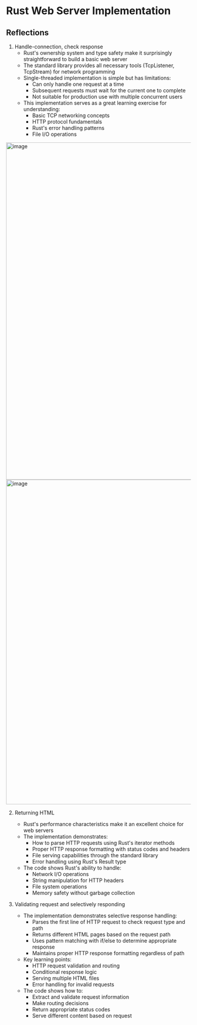 # Rust Web Server Implementation

## Reflections

1. Handle-connection, check response
   - Rust's ownership system and type safety make it surprisingly straightforward to build a basic web server
   - The standard library provides all necessary tools (TcpListener, TcpStream) for network programming
   - Single-threaded implementation is simple but has limitations:
     * Can only handle one request at a time
     * Subsequent requests must wait for the current one to complete
     * Not suitable for production use with multiple concurrent users
   - This implementation serves as a great learning exercise for understanding:
     * Basic TCP networking concepts
     * HTTP protocol fundamentals
     * Rust's error handling patterns
     * File I/O operations

<img width="917" alt="image" src="https://github.com/user-attachments/assets/7edcc7a5-677f-43cd-9da9-87eb6620deda" />
<img width="883" alt="image" src="https://github.com/user-attachments/assets/79492ffc-5146-4632-b2eb-236e974aebf8" />

2. Returning HTML
   - Rust's performance characteristics make it an excellent choice for web servers
   - The implementation demonstrates:
     * How to parse HTTP requests using Rust's iterator methods
     * Proper HTTP response formatting with status codes and headers
     * File serving capabilities through the standard library
     * Error handling using Rust's Result type
   - The code shows Rust's ability to handle:
     * Network I/O operations
     * String manipulation for HTTP headers
     * File system operations
     * Memory safety without garbage collection

3. Validating request and selectively responding
   - The implementation demonstrates selective response handling:
     * Parses the first line of HTTP request to check request type and path
     * Returns different HTML pages based on the request path
     * Uses pattern matching with if/else to determine appropriate response
     * Maintains proper HTTP response formatting regardless of path
   - Key learning points:
     * HTTP request validation and routing
     * Conditional response logic
     * Serving multiple HTML files
     * Error handling for invalid requests
   - The code shows how to:
     * Extract and validate request information
     * Make routing decisions
     * Return appropriate status codes
     * Serve different content based on request